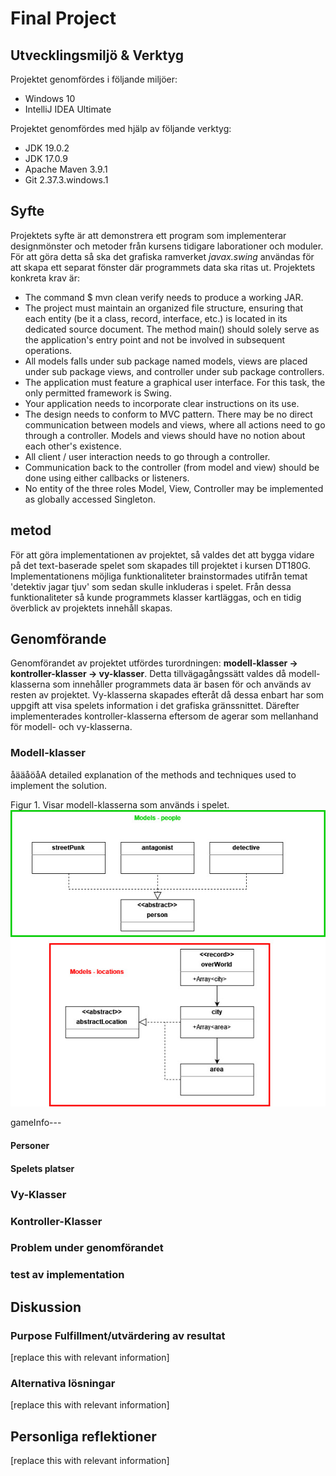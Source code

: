 # Final Project

## Utvecklingsmiljö & Verktyg
Projektet genomfördes i följande miljöer:

+ Windows 10
+ IntelliJ IDEA Ultimate

Projektet genomfördes med hjälp av följande verktyg:

+ JDK 19.0.2
+ JDK 17.0.9
+ Apache Maven 3.9.1
+ Git 2.37.3.windows.1

## Syfte
Projektets syfte är att demonstrera ett program som implementerar designmönster och metoder från kursens tidigare laborationer
och moduler. För att göra detta så ska det grafiska ramverket *javax.swing* användas för att skapa ett separat fönster
där programmets data ska ritas ut.
Projektets konkreta krav är:

+  The command $ mvn clean verify needs to produce a working JAR.
+ The project must maintain an organized file structure, ensuring that each entity (be it a class, record, interface, etc.)
is located in its dedicated source document. The method main() should solely serve as the application's entry point and
not be involved in subsequent operations.
+ All models falls under sub package named models, views are placed under sub package views, and controller under sub
package controllers.
+ The application must feature a graphical user interface. For this task, the only permitted framework is Swing.
+ Your application needs to incorporate clear instructions on its use.
+ The design needs to conform to MVC pattern. There may be no direct communication between models and views, where all 
actions need to go through a controller. Models and views should have no notion about each other's existence.
+ All client / user interaction needs to go through a controller.
+ Communication back to the controller (from model and view) should be done using either callbacks or listeners.
+ No entity of the three roles Model, View, Controller may be implemented as globally accessed Singleton.

## metod
För att göra implementationen av projektet, så valdes det att bygga vidare på det text-baserade spelet som skapades
till projektet i kursen DT180G. Implementationens möjliga funktionaliteter brainstormades utifrån temat
'detektiv jagar tjuv' som sedan skulle inkluderas i spelet. Från dessa funktionaliteter så kunde programmets klasser
kartläggas, och en tidig överblick av projektets innehåll skapas.

## Genomförande
Genomförandet av projektet utfördes turordningen: **modell-klasser -> kontroller-klasser -> vy-klasser**.
Detta tillvägagångssätt valdes då modell-klasserna som innehåller programmets data är basen för och används av 
resten av projektet. Vy-klasserna skapades efteråt då dessa enbart har som uppgift att visa spelets information i det
grafiska gränssnittet. Därefter implementerades kontroller-klasserna eftersom de agerar som mellanhand för modell- och 
vy-klasserna.

### Modell-klasser
åääåöåA detailed explanation of the methods and techniques used to implement the solution.

Figur 1. Visar modell-klasserna som används i spelet.
<img src="bilder/models.jpg" alt="">

gameInfo---

#### Personer

#### Spelets platser

### Vy-Klasser

### Kontroller-Klasser

### Problem under genomförandet

### test av implementation

## Diskussion
### Purpose Fulfillment/utvärdering av resultat
[replace this with relevant information]

### Alternativa lösningar
[replace this with relevant information]

## Personliga reflektioner
[replace this with relevant information]